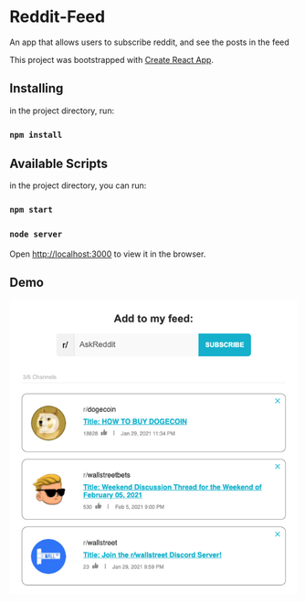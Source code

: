 # Reddit-Feed
An app that allows users to subscribe reddit,  and see the posts in the feed

This project was bootstrapped with [Create React App](https://github.com/facebook/create-react-app).


## Installing

in the project directory, run:
### `npm install`



## Available Scripts

in the project directory, you can run:

### `npm start`
### `node server`

Open [http://localhost:3000](http://localhost:3000) to view it in the browser.

## Demo


![demo](https://raw.githubusercontent.com/carina-lxx/Reddit-Feed/master/demo.png "demo")